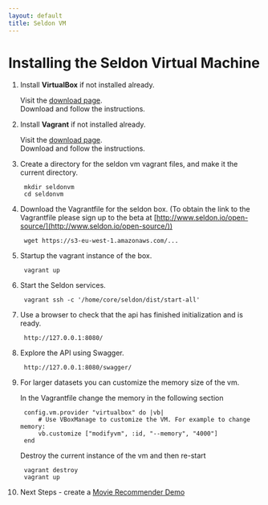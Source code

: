 ```yaml
---
layout: default
title: Seldon VM
---
```


# Installing the Seldon Virtual Machine

1. Install **VirtualBox** if not installed already.

    Visit the [download page](https://www.virtualbox.org/wiki/Downloads).  
    Download and follow the instructions.

1. Install **Vagrant** if not installed already.

    Visit the [download page](http://www.vagrantup.com/downloads.html).  
    Download and follow the instructions.

1. Create a directory for the seldon vm vagrant files, and make it the current directory.

        mkdir seldonvm
        cd seldonvm

1. Download the Vagrantfile for the seldon box. (To obtain the link to the Vagrantfile please sign up to the beta at [http://www.seldon.io/open-source/](http://www.seldon.io/open-source/))

        wget https://s3-eu-west-1.amazonaws.com/...

1. Startup the vagrant instance of the box.

        vagrant up

1. Start the Seldon services.

        vagrant ssh -c '/home/core/seldon/dist/start-all'

1. Use a browser to check that the api has finished initialization and is ready.

        http://127.0.0.1:8080/

1. Explore the API using Swagger.

        http://127.0.0.1:8080/swagger/

1. For larger datasets you can customize the memory size of the vm.

    In the Vagrantfile change the memory in the following section

        config.vm.provider "virtualbox" do |vb|
            # Use VBoxManage to customize the VM. For example to change memory:
            vb.customize ["modifyvm", :id, "--memory", "4000"]
        end

    Destroy the current instance of the vm and then re-start

        vagrant destroy
        vagrant up

1. Next Steps - create a [Movie Recommender Demo](movie-recommender-demo.html)

